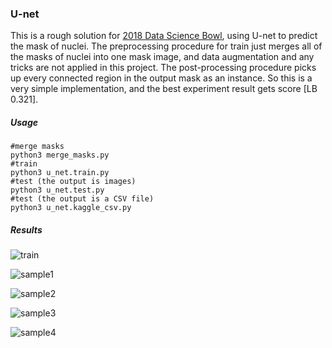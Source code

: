 ### U-net

This is a rough solution for [2018 Data Science Bowl](https://www.kaggle.com/c/data-science-bowl-2018), using U-net to predict the mask of nuclei. The preprocessing procedure for train just merges all of the masks of nuclei into one mask image, and data augmentation and any tricks are not applied in this project. The post-processing procedure picks up every connected region in the output mask as an instance. So this is a very simple implementation, and the best experiment result gets score [LB 0.321].  

##### Usage

```
#merge masks
python3 merge_masks.py
#train
python3 u_net.train.py
#test (the output is images)
python3 u_net.test.py
#test (the output is a CSV file)
python3 u_net.kaggle_csv.py
```

##### Results

![train](/home/papa/git/u_net/ukaggle/data/train.png)

![sample1](/home/papa/git/u_net/ukaggle/data/sample1.png)

![sample2](/home/papa/git/u_net/ukaggle/data/sample2.png)

![sample3](/home/papa/git/u_net/ukaggle/data/sample3.png)

![sample4](/home/papa/git/u_net/ukaggle/data/sample4.png)

